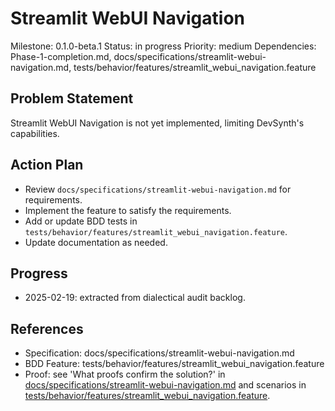 # Streamlit WebUI Navigation
Milestone: 0.1.0-beta.1
Status: in progress
Priority: medium
Dependencies: Phase-1-completion.md, docs/specifications/streamlit-webui-navigation.md, tests/behavior/features/streamlit_webui_navigation.feature

## Problem Statement
Streamlit WebUI Navigation is not yet implemented, limiting DevSynth's capabilities.


## Action Plan
- Review `docs/specifications/streamlit-webui-navigation.md` for requirements.
- Implement the feature to satisfy the requirements.
- Add or update BDD tests in `tests/behavior/features/streamlit_webui_navigation.feature`.
- Update documentation as needed.

## Progress
- 2025-02-19: extracted from dialectical audit backlog.

## References
- Specification: docs/specifications/streamlit-webui-navigation.md
- BDD Feature: tests/behavior/features/streamlit_webui_navigation.feature
- Proof: see 'What proofs confirm the solution?' in [docs/specifications/streamlit-webui-navigation.md](../docs/specifications/streamlit-webui-navigation.md) and scenarios in [tests/behavior/features/streamlit_webui_navigation.feature](../tests/behavior/features/streamlit_webui_navigation.feature).

